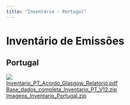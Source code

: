 ```yaml
---
title: "Inventário - Portugal"
---
```


# Inventário de Emissões 

## Portugal

[![](/inventory/PT/inventario_PT_capa.jpg)](/inventory/PT/Inventario_PT_Acordo_Glasgow_Relatorio.pdf)  
[Inventario_PT_Acordo_Glasgow_Relatorio.pdf](/inventory/PT/Inventario_PT_Acordo_Glasgow_Relatorio.pdf)  
[Base_dados_completa_Inventario_PT_V12.zip](/inventory/PT/Base_dados_completa_Inventario_PT_V12.zip)  
[Imagens_Inventario_Portugal.zip](/inventory/PT/Imagens_Inventario_Portugal.zip)  
